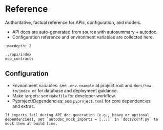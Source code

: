 # Reference

Authoritative, factual reference for APIs, configuration, and models.

- API docs are auto-generated from source with autosummary + autodoc.
- Configuration reference and environment variables are collected here.

```{toctree}
:maxdepth: 2

../api/index
mcp_contracts
```

## Configuration

- Environment variables: see `.env.example` at project root and `docs/how-to/index.md` for database and deployment guidance.
- Make targets: see `Makefile` for developer workflow.
- Pyproject/Dependencies: see `pyproject.toml` for core dependencies and extras.

```{note}
If imports fail during API doc generation (e.g., heavy or optional dependencies), set `autodoc_mock_imports = [...]` in `docs/conf.py` to mock them at build time.
```
